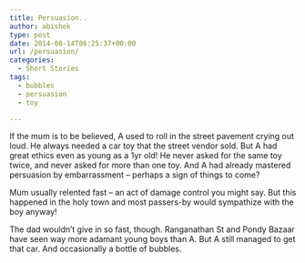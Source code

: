 ```yaml
---
title: Persuasion..
author: abishek
type: post
date: 2014-08-14T06:25:37+00:00
url: /persuasion/
categories:
  - Short Stories
tags:
  - bubbles
  - persuasion
  - toy

---
```

If the mum is to be believed, A used to roll in the street pavement crying out loud. He always needed a car toy that the street vendor sold. But A had great ethics even as young as a 1yr old! He never asked for the same toy twice, and never asked for more than one toy. And A had already mastered persuasion by embarrassment &#8211; perhaps a sign of things to come?

Mum usually relented fast &#8211; an act of damage control you might say. But this happened in the holy town and most passers-by would sympathize with the boy anyway!

The dad wouldn&#8217;t give in so fast, though. Ranganathan St and Pondy Bazaar have seen way more adamant young boys than A. But A still managed to get that car. And occasionally a bottle of bubbles.